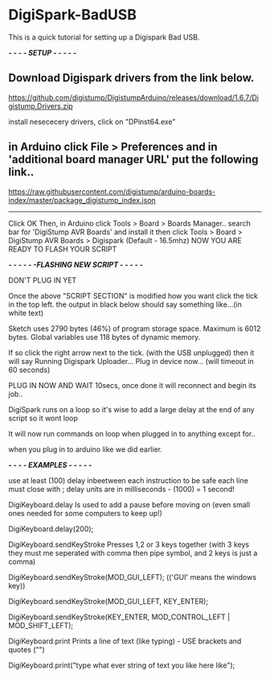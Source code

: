 # DigiSpark-BadUSB
This is a quick tutorial for setting up a Digispark Bad USB.

***- - - - SETUP - - - - -***

Download Digispark drivers from the link below.
--------------------------------------------------------------------------------
https://github.com/digistump/DigistumpArduino/releases/download/1.6.7/Digistump.Drivers.zip

install nesececery drivers, click on "DPinst64.exe" 

in Arduino click File > Preferences and in 'additional board manager URL' put the following link..
---------------------------------------------------------------------------------
https://raw.githubusercontent.com/digistump/arduino-boards-index/master/package_digistump_index.json

---------------------------------------------------------------------------------
Click OK
Then, in Arduino click Tools > Board > Boards Manager..
search bar for 'DigiStump AVR Boards' and install it
then click Tools > Board > DigiStump AVR Boards > Digispark (Default - 16.5mhz)
NOW YOU ARE READY TO FLASH YOUR SCRIPT

***- - - - - -FLASHING NEW SCRIPT - - - - -***

DON'T PLUG IN YET

Once the above "SCRIPT SECTION" is modified how you want click the tick in the top left.
the output in black below should say something like...(in white text)

Sketch uses 2790 bytes (46%) of program storage space. Maximum is 6012 bytes.
Global variables use 118 bytes of dynamic memory.

If so click the right arrow next to the tick. (with the USB unplugged)
then it will say
Running Digispark Uploader...
Plug in device now... (will timeout in 60 seconds)

PLUG IN NOW AND WAIT 10secs, once done it will reconnect and begin its job..

DigiSpark runs on a loop so it's wise to add a large delay at the end of any script so it wont loop

It will now run commands on loop when plugged in to anything except for..

when you plug in to arduino like we did earlier.

***- - - - EXAMPLES - - - - -***

use at least (100) delay inbeetween each instruction to be safe
each line must close with ;
delay units are in milliseconds - (1000) = 1 second!


DigiKeyboard.delay Is used to add a pause before moving on (even small ones needed for some computers to keep up!)


DigiKeyboard.delay(200);

DigiKeyboard.sendKeyStroke Presses 1,2 or 3 keys together (with 3 keys they must me seperated with comma then pipe symbol, and 2 keys is just a comma)


DigiKeyboard.sendKeyStroke(MOD_GUI_LEFT); (('GUI' means the windows key))


DigiKeyboard.sendKeyStroke(MOD_GUI_LEFT, KEY_ENTER);


DigiKeyboard.sendKeyStroke(KEY_ENTER, MOD_CONTROL_LEFT | MOD_SHIFT_LEFT);


DigiKeyboard.print Prints a line of text (like typing) - USE brackets and quotes ("")


DigiKeyboard.print("type what ever string of text you like here like");
